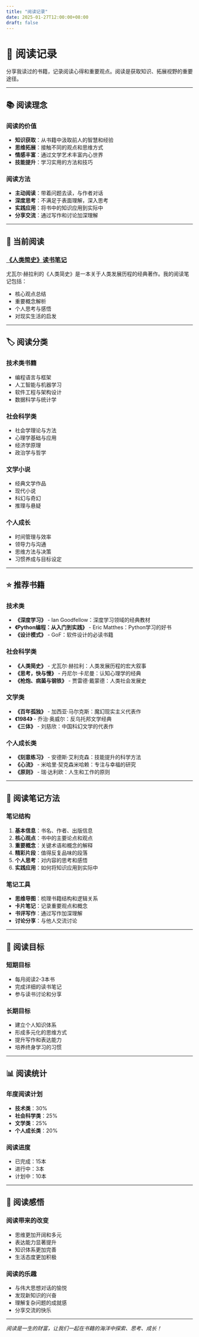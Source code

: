 ```yaml
---
title: "阅读记录"
date: 2025-01-27T12:00:00+08:00
draft: false
---
```


# 📖 阅读记录

分享我读过的书籍，记录阅读心得和重要观点。阅读是获取知识、拓展视野的重要途径。

---

## 📚 阅读理念

### 阅读的价值
- **知识获取**：从书籍中汲取前人的智慧和经验
- **思维拓展**：接触不同的观点和思维方式
- **情感丰富**：通过文学艺术丰富内心世界
- **技能提升**：学习实用的方法和技巧

### 阅读方法
- **主动阅读**：带着问题去读，与作者对话
- **深度思考**：不满足于表面理解，深入思考
- **实践应用**：将书中的知识应用到实际中
- **分享交流**：通过写作和讨论加深理解

---

## 📖 当前阅读

### [《人类简史》读书笔记](/guide/reading/book-notes-on-sapiens/)

尤瓦尔·赫拉利的《人类简史》是一本关于人类发展历程的经典著作。我的阅读笔记包括：
- 核心观点总结
- 重要概念解析
- 个人思考与感悟
- 对现实生活的启发

---

## 🏷️ 阅读分类

### 技术类书籍
- 编程语言与框架
- 人工智能与机器学习
- 软件工程与架构设计
- 数据科学与统计学

### 社会科学类
- 社会学理论与方法
- 心理学基础与应用
- 经济学原理
- 政治学与哲学

### 文学小说
- 经典文学作品
- 现代小说
- 科幻与奇幻
- 推理与悬疑

### 个人成长
- 时间管理与效率
- 领导力与沟通
- 思维方法与决策
- 习惯养成与目标设定

---

## ⭐ 推荐书籍

### 技术类
- **《深度学习》** - Ian Goodfellow：深度学习领域的经典教材
- **《Python编程：从入门到实践》** - Eric Matthes：Python学习的好书
- **《设计模式》** - GoF：软件设计的必读书籍

### 社会科学类
- **《人类简史》** - 尤瓦尔·赫拉利：人类发展历程的宏大叙事
- **《思考，快与慢》** - 丹尼尔·卡尼曼：认知心理学的经典
- **《枪炮、病菌与钢铁》** - 贾雷德·戴蒙德：人类社会发展史

### 文学类
- **《百年孤独》** - 加西亚·马尔克斯：魔幻现实主义代表作
- **《1984》** - 乔治·奥威尔：反乌托邦文学经典
- **《三体》** - 刘慈欣：中国科幻文学的代表作

### 个人成长类
- **《刻意练习》** - 安德斯·艾利克森：技能提升的科学方法
- **《心流》** - 米哈里·契克森米哈赖：专注与幸福的研究
- **《原则》** - 瑞·达利欧：人生和工作的原则

---

## 📝 阅读笔记方法

### 笔记结构
1. **基本信息**：书名、作者、出版信息
2. **核心观点**：书中的主要论点和观点
3. **重要概念**：关键术语和概念的解释
4. **精彩片段**：值得反复品味的段落
5. **个人思考**：对内容的思考和感悟
6. **实践应用**：如何将知识应用到实际中

### 笔记工具
- **思维导图**：梳理书籍结构和逻辑关系
- **卡片笔记**：记录重要观点和概念
- **书评写作**：通过写作加深理解
- **讨论分享**：与他人交流讨论

---

## 🎯 阅读目标

### 短期目标
- 每月阅读2-3本书
- 完成详细的读书笔记
- 参与读书讨论和分享

### 长期目标
- 建立个人知识体系
- 形成多元化的思维方式
- 提升写作和表达能力
- 培养终身学习的习惯

---

## 📊 阅读统计

### 年度阅读计划
- **技术类**：30%
- **社会科学类**：25%
- **文学类**：25%
- **个人成长类**：20%

### 阅读进度
- 已完成：15本
- 进行中：3本
- 计划中：10本

---

## 🌟 阅读感悟

### 阅读带来的改变
- 思维更加开阔和多元
- 表达能力显著提升
- 知识体系更加完善
- 生活态度更加积极

### 阅读的乐趣
- 与伟大思想对话的愉悦
- 发现新知识的兴奋
- 理解复杂问题的成就感
- 分享交流的快乐

---

*阅读是一生的财富，让我们一起在书籍的海洋中探索、思考、成长！*
